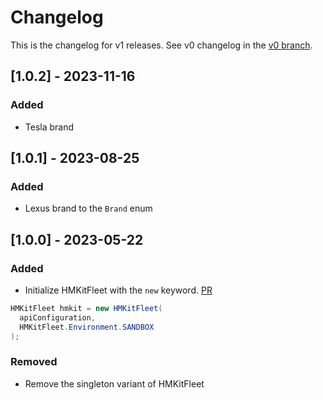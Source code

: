 # Changelog

This is the changelog for v1 releases. See v0 changelog in the [v0 branch](https://github.com/highmobility/hmkit-fleet/tree/v0).

## [1.0.2] - 2023-11-16

### Added

- Tesla brand

## [1.0.1] - 2023-08-25

### Added

- Lexus brand to the `Brand` enum

## [1.0.0] - 2023-05-22

### Added

- Initialize HMKitFleet with the `new` keyword. [PR](https://github.com/highmobility/hmkit-fleet/pull/19)
```java
HMKitFleet hmkit = new HMKitFleet(
  apiConfiguration,
  HMKitFleet.Environment.SANDBOX
);
```

### Removed

- Remove the singleton variant of HMKitFleet
